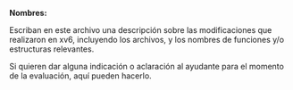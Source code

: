 **Nombres:**

Escriban en este archivo una descripción sobre las modificaciones que 
realizaron en xv6, incluyendo los archivos, y los nombres de funciones 
y/o estructuras relevantes.

Si quieren dar alguna indicación o aclaración al ayudante para el 
momento de la evaluación, aquí pueden hacerlo.
